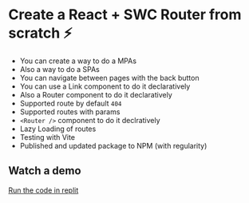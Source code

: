 # Create a React + SWC Router from scratch ⚡️

- You can create a way to do a MPAs
- Also a way to do a SPAs
- You can navigate between pages with the back button
- You can use a Link component to do it declaratively
- Also a Router component to do it declaratively
- Supported route by default `404`
- Supported routes with params
- `<Router />` component to do it declratively
- Lazy Loading of routes
- Testing with Vite
- Published and updated package to NPM (with regularity)

## Watch a demo

[Run the code in replit](https://replit.com/@emapeire/swc-router-demo)
